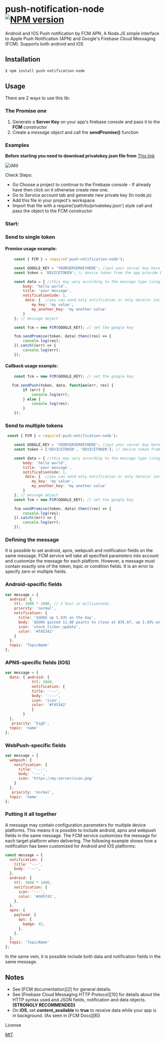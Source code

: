 # push-notification-node [![NPM version](https://badge.fury.io/js/fcm-node.svg)](http://badge.fury.io/js/fcm-node)

Android and IOS Push notification by FCM APN.
A Node.JS simple interface to Apple Push Notification (APN) and Google's Firebase Cloud Messaging (FCM). Supports both android and iOS

## Installation

```js
$ npm install push-notification-node
```
  ## Usage


  There are 2 ways to use this lib:
### The **Promise** one
   1. Generate a **Server Key** on your app's firebase console and pass it to the **FCM** constructor
   2. Create a _message object_ and call the **sendPromise()** function

### Examples

**Before starting you need to download privatekey.json file from**  [This link](https://console.firebase.google.com/project/_/settings/serviceaccounts/adminsdk "Service account tab")

 ![](https://user-images.githubusercontent.com/19702085/46529601-a7390300-c8b4-11e8-9427-fe02505bea6b.gif "ddd")

Check Steps:
- Go Choose a project to continue to the Firebase console - If already have then click on it otherwise create new one.
- Go to Service account tab and generate new private key (In node.js)
- Add this file in your project's workspace
- Import that file with a require('path/to/privatekey.json') style call and pass the object to the FCM constructor

### Start:
### Send to single token

#### Promise usage example:
```js
    const { FCM } = require('push-notification-node');

    const GOOGLE_KEY = 'YOURSERVERKEYHERE'; //put your server key here
    const token = 'DEVICETOKEN'; // device token from the app provide by the fcm

    const data = { //this may vary according to the message type (single recipient, multicast, etc)
        body: 'hello world',
        title: 'your message',
        notificationCode: 1,
         data: {  //you can send only notification or only data(or include both)
            my_key: 'my value',
            my_another_key: 'my another value'
        }
    }; // message object

    const fcm = new FCM(GOOGLE_KEY); // set the google key

    fcm.sendPromise(token, data).then((res) => {
        console.log(res);
    }).catch((err) => {
        console.log(err);
    });
```

#### Callback usage example:
```js
    const fcm = new FCM(GOOGLE_KEY); // set the google key

   fcm.sendPush(token, data, function(err, res) {
        if (err) {
            console.log(err);
        } else {
            console.log(res);
        }
    });
```
### Send to multiple tokens

```js
 const { FCM } = require('push-notification-node');

    const GOOGLE_KEY = 'YOURSERVERKEYHERE'; //put your server key here
    const token = ['DEVICETOKEN', 'DEVICETOKEN']; // device token from the app provide by the fcm

    const data = { //this may vary according to the message type (single recipient, multicast, etc)
        body: 'hello world',
        title: 'your message',
        notificationCode: 1,
         data: {  //you can send only notification or only data(or include both)
            my_key: 'my value',
            my_another_key: 'my another value'
        }
    }; // message object
    const fcm = new FCM(GOOGLE_KEY); // set the google key

    fcm.sendPromise(token, data).then((res) => {
        console.log(res);
    }).catch((err) => {
        console.log(err);
    });
```

### Defining the message

It is possible to set android, apns, webpush and notification fields on the same message. FCM service will take all specified parameters into account and customize the message for each platform. However, a message must contain exactly one of the token, topic or condition fields. It is an error to specify zero or multiple fields.

### Android-specific fields

```js
var message = {
  android: {
    ttl: 3600 * 1000, // 1 hour in milliseconds
    priority: 'normal',
    notification: {
      title: '$GOOG up 1.43% on the day',
      body: '$GOOG gained 11.80 points to close at 835.67, up 1.43% on the day.',
      icon: 'stock_ticker_update',
      color: '#f45342'
    }
  },
  topic: 'TopicName'
};

```

### APNS-specific fields (IOS)
```js
var message = {
  data: { android: {
            ttl: 3600,
            notification: {
            title: '---',
            body: '----',
            icon: 'icon',
            color: '#f45342'
            }
        }
  },
   priority: 'high',
  topic: 'name'
};

```

### WebPush-specific fields

```js
var message = {
  webpush: {
    notification: {
      title: '---',
      body: '---',
      icon: 'https://my-server/icon.png'
    }
  },
   priority: 'normal',
  topic: 'name'
};

```

### Putting it all together

A message may contain configuration parameters for multiple device platforms. This means it is possible to include android, apns and webpush fields in the same message. The FCM service customizes the message for each target platform when delivering. The following example shows how a notification has been customized for Android and iOS platforms:

```js
const message = {
  notification: {
    title: '---',
    body: '---',
  },
  android: {
    ttl: 3600 * 1000,
    notification: {
      icon: '---',
      color: '#d45f42',
    },
  },
  apns: {
    payload: {
      aps: {
        badge: 42,
      },
    },
  },
  topic: 'TopicName'
};

```
In the same vein, it is possible include both data and notification fields in the same message.


## Notes
* See [FCM documentation][2] for general details.
* See [Firebase Cloud Messaging HTTP Protocol][10] for details about the HTTP syntax used and JSON fields, notification and data objects. **(STRONGLY RECOMMENDED)**
* On **iOS**, set **content_available** to **true** to receive data while your app is in background. (As seen in [FCM Docs][8])

License

[MIT](https://opensource.org/licenses/MIT "MIT")